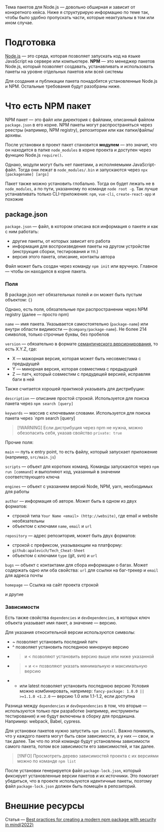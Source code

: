 Тема пакетов для Node.js — довольно обширная и зависит от конкретного кейса. Ниже я структурирую информацию по теме так, чтобы было удобно пропускать части, которые неактуальны в том или ином случае.

# Подготовка
[Node.js](Node.js) — это среда, которая позволяет запускать код на языке JavaScript на сервере или компьютере.
**NPM** — это менеджер пакетов Node.js, который позволяет создавать, устанавливать и использовать пакеты на уровне отдельных пакетов или всей системы

Для создания и публикации пакета понадобятся установленные Node.js и NPM.
Остальные требования будут разобраны ниже.

# Что есть NPM пакет

NPM пакет — это файл или директория с файлами, описанный файлом `package.json` в его корне. NPM пакеты могут распространяться через реестры (например, NPM registry), репозитории или как папки/файлы/архивы.

После установки в проект пакет становится **модулем** — это значит, что он находится в папке `node_modules` в корне проекта и доступен через функцию Node.js `require()`.

Однако, модули могут быть нет пакетами, а исполняемыми JavaScript-файл. Тогда они лежат в `node_modules/.bin` и запускаются через `npx [packagename] [args]`

Пакет также можно установить глобально. Тогда он будет лежать не в `node_modules`, а по пути, указанному по команде `node root -g`. Так лучше устанавливать только CLI-приложения: `npm`, `vue-cli`, `create-react-app` и похожие

## package.json

`package.json` — файл, в котором описана вся информация о пакете и как с ним работать:
- другие пакеты, от которых зависит его работа
- информация для воспроизведения пакеты на другом устройстве (инструкция сборки, тестирования и тп.)
- версия этого пакета, описание, контакты автора

Файл может быть создан через команду `npm init` или вручную. Главное — чтобы он находился в корне пакета.

### Поля

В package.json нет обязательных полей и он может быть пустым объектом: `{}`

Однако, есть поля, обязательные при распространении через NPM registry (далее — просто npm)

`name` — имя пакета. Указывается самостоятельно (`package-name`) или внутри области видимости — `@company/package-name`). Не более 214 символов, только строчные буквы, без пробелов

`version` — обязательно в формате [семантического версионирования](https://semver.org/), то есть X.Y.Z, где:
- X — мажорная версия, которая может быть несовместима с предыдущей
- Y — минорная версия, которая совместима с предыдущей
- Z — патч, который совместим с предудещей версией, исправляя баги в ней

Также считается хорошей практикой указывать для дистрибуции:

`description` — описание простой строкой. Используется для поиска пакета через `npm search [query]`

`keywords` — массив с ключевыми словами. Используется для поиска пакета через `npm search [query]

> [!WARNING] Если дистрибуция через npm не нужна, можно обезопасить себя, указав свойство `private: true`

Прочие поля:

`main` — путь к entry point, то есть файлу, который запускает приложение (например, `src/main.js`)

`scripts` — объект для коротких команд. Команды запускаются через `npm run [command]` и выполняют код, указанный в значении соответствующего ключа 

`engines` — объект с указанием версий Node, NPM, yarn, необходимых для работы

`author` — информация об авторе. Может быть в одном из двух форматов:
- строкой типа `Your Name <email> (http://website)`, где еmail и website необязательны
- объектом с ключами `name`, `email` и `url`

`repository` — адрес репозитория, может быть двух форматов:
- строкой с префиксом, указывающим на платформу: `github:apalevich/Tech_Cheat-Sheet`
- объектом с ключами `type` (git, svn) и `url`

`bugs` — объект с контактами для сбора информации о багах. Может содержать одно или оба свойства: `url` для ссылки на баг-трекер и `email` для адреса почты

`homepage` — Ссылка на сайт проекта строкой

и другие

### Зависимости

Есть также свойства `dependencies` и `devDependencies`, в которых ключ объекта указывает имя пакет, а значение — версию.

Для указания относительной версии используются символы:
- ~ позволяет установить последний патч
- ^ позволяет установить последнюю минорную версию
- > и < позволяют установить версию выше или ниже указанной
- >= и <= позволяют указать минимальную и максимальную версию
- * или latest позволяет установить последнюю версию
Условия можно комбинировать, например: `fancy-package: 1.0.0 || >=1.1.0 <1.2.0` — версию 1.0 или 1.1-1.2, если доступна

Разница между `dependencies` и `devDependencies` в том, что вторые — используются только при разработке (например, инструменты тестирования) и не будут включены в сборку для продакшна. Например: webpack, Babel, cypress. 

Для установки пакетов нужно запустить `npm install`. Важно понимать, что у каждого пакета могут быть свои зависимости, а у них — свои, и так далее. Так что по этой команде будут установлены зависимости самого пакета, потом все зависимости его зависимостей, и так далее.

> [!INFO] Просмотреть дерево зависимостей проекта с их версиями можно по команде `npm list`

После установки генерируется файл `package-lock.json`, который фиксирует установленные версии пакетов и их источники. Это помогает убедиться, что в проекте используются идентичные пакеты, поэтому файл `package-lock.json` должен быть помещён в репозиторий.

# Внешние ресурсы
Статья — [Best practices for creating a modern npm package with security in mind(2022)](https://snyk.io/blog/best-practices-create-modern-npm-package)
